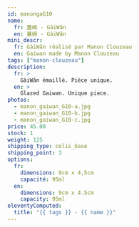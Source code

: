 ```yaml
---
id: manongaG10
name:
  fr: 蓋碗 - GàiWǎn
  en: 蓋碗 - GàiWǎn
mini_descr:
  fr: GàiWǎn réalisé par Manon Clouzeau
  en: Gaiwan made by Manon Clouzeau
tags: ["manon-clouzeau"]
description:
  fr: >
    GàiWǎn émaillé. Pièce unique.
  en: >
    Glazed Gaiwan. Unique piece.
photos:
  - manon_gaiwan_G10-a.jpg
  - manon_gaiwan_G10-b.jpg
  - manon_gaiwan_G10-c.jpg
price: 45.00
stock: 1
weight: 125
shipping_type: colis_base
shipping_point: 3
options:
  fr:
    dimensions: 9cm x 4,5cm
    capacité: 95ml
  en:
    dimensions: 9cm x 4.5cm
    capacity: 95ml
eleventyComputed:
  title: "{{ tags }} - {{ name }}"
---
```

